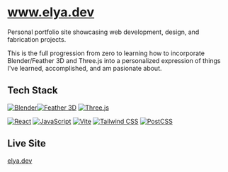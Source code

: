 # www.elya.dev

Personal portfolio site showcasing web development, design, and fabrication projects.

This is the full progression from zero to learning how to incorporate Blender/Feather 3D and Three.js into a personalized expression of things I've learned, accomplished, and am pasionate about.

## Tech Stack
[![Blender](https://img.shields.io/badge/Blender-F5792A.svg?logo=blender&logoColor=white)](https://www.blender.org/)[![Feather 3D](https://img.shields.io/badge/Feather%203D-4A90E2.svg?logo=feather&logoColor=white)](https://feather3d.com/)
[![Three.js](https://img.shields.io/badge/Three.js-%23000000.svg?logo=three.js&logoColor=white)](https://threejs.org/) 

[![React](https://img.shields.io/badge/react-%2320232a.svg?logo=react&logoColor=%2361DAFB)](https://reactjs.org/) [![JavaScript](https://img.shields.io/badge/JavaScript-%23323330.svg?logo=javascript&logoColor=%23F7DF1E)](https://developer.mozilla.org/en-US/docs/Web/JavaScript) 
 [![Vite](https://img.shields.io/badge/vite-%23646CFF.svg?logo=vite&logoColor=white)](https://vitejs.dev/) [![Tailwind CSS](https://img.shields.io/badge/tailwindcss-%2338B2AC.svg?logo=tailwind-css&logoColor=white)](https://tailwindcss.com/) [![PostCSS](https://img.shields.io/badge/PostCSS-%23DD3A0A.svg?logo=postcss&logoColor=white)](https://postcss.org/)

## Live Site
[elya.dev](https://www.elya.dev)
